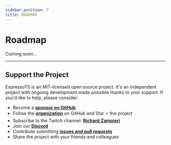 ```yaml
---
sidebar_position: 7
title: ROADMAP
---
```


# Roadmap

Coming soon...

---

## Support the Project

ExpressoTS is an MIT-licensed open source project. It's an independent project with ongoing development made possible thanks to your support. If you'd like to help, please consider:

-   Become a **[sponsor on GitHub](https://github.com/sponsors/expressots)**
-   Follow the **[organization](https://github.com/expressots)** on GitHub and Star ⭐ the project
-   Subscribe to the Twitch channel: **[Richard Zampieri](https://www.twitch.tv/richardzampieri)**
-   Join our **[Discord](https://discord.com/invite/PyPJfGK)**
-   Contribute submitting **[issues and pull requests](https://github.com/expressots/expressots/issues/new/choose)**
-   Share the project with your friends and colleagues

